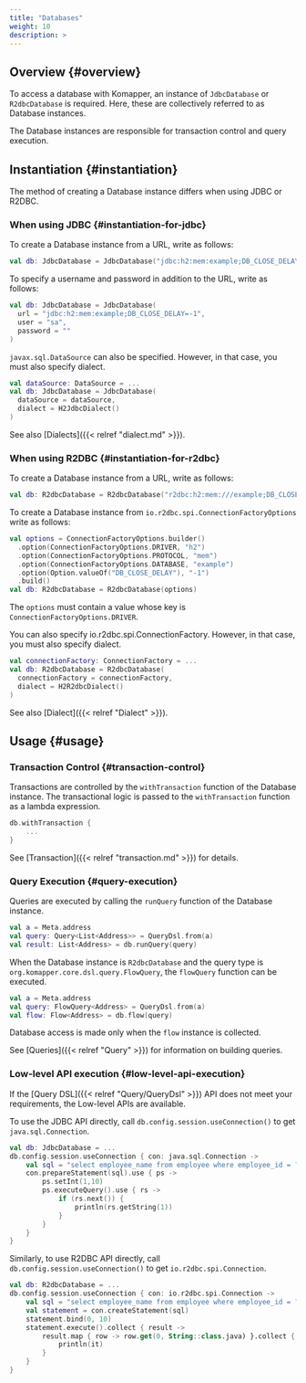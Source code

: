 ```yaml
---
title: "Databases"
weight: 10
description: >
---
```


## Overview {#overview}

To access a database with Komapper, an instance of `JdbcDatabase` or `R2dbcDatabase` is required.
Here, these are collectively referred to as Database instances.

The Database instances are responsible for transaction control and query execution.

## Instantiation {#instantiation}

The method of creating a Database instance differs when using JDBC or R2DBC.

### When using JDBC {#instantiation-for-jdbc}

To create a Database instance from a URL, write as follows:

```kotlin
val db: JdbcDatabase = JdbcDatabase("jdbc:h2:mem:example;DB_CLOSE_DELAY=-1")
```

To specify a username and password in addition to the URL, write as follows:

```kotlin
val db: JdbcDatabase = JdbcDatabase(
  url = "jdbc:h2:mem:example;DB_CLOSE_DELAY=-1", 
  user = "sa", 
  password = ""
)
```

`javax.sql.DataSource` can also be specified.
However, in that case, you must also specify dialect.

```kotlin
val dataSource: DataSource = ...
val db: JdbcDatabase = JdbcDatabase(
  dataSource = dataSource, 
  dialect = H2JdbcDialect()
)
```

See also [Dialects]({{< relref "dialect.md" >}}).

### When using R2DBC {#instantiation-for-r2dbc}

To create a Database instance from a URL, write as follows:

```kotlin
val db: R2dbcDatabase = R2dbcDatabase("r2dbc:h2:mem:///example;DB_CLOSE_DELAY=-1")
```

To create a Database instance from `io.r2dbc.spi.ConnectionFactoryOptions` write as follows:

```kotlin
val options = ConnectionFactoryOptions.builder()
  .option(ConnectionFactoryOptions.DRIVER, "h2")
  .option(ConnectionFactoryOptions.PROTOCOL, "mem")
  .option(ConnectionFactoryOptions.DATABASE, "example")
  .option(Option.valueOf("DB_CLOSE_DELAY"), "-1")
  .build()
val db: R2dbcDatabase = R2dbcDatabase(options)
```

The `options` must contain a value whose key is `ConnectionFactoryOptions.DRIVER`.

You can also specify io.r2dbc.spi.ConnectionFactory.
However, in that case, you must also specify dialect.

```kotlin
val connectionFactory: ConnectionFactory = ...
val db: R2dbcDatabase = R2dbcDatabase(
  connectionFactory = connectionFactory, 
  dialect = H2R2dbcDialect()
)
```

See also [Dialect]({{< relref "Dialect" >}}).

## Usage {#usage}

### Transaction Control {#transaction-control}

Transactions are controlled by the `withTransaction` function of the Database instance. 
The transactional logic is passed to the `withTransaction` function as a lambda expression.

```kotlin
db.withTransaction {
    ...
}
```

See [Transaction]({{< relref "transaction.md" >}}) for details.

### Query Execution {#query-execution}

Queries are executed by calling the `runQuery` function of the Database instance.

```kotlin
val a = Meta.address
val query: Query<List<Address>> = QueryDsl.from(a)
val result: List<Address> = db.runQuery(query)
```

When the Database instance is `R2dbcDatabase` and the query type is `org.komapper.core.dsl.query.FlowQuery`, 
the `flowQuery` function can be executed.

```kotlin
val a = Meta.address
val query: FlowQuery<Address> = QueryDsl.from(a)
val flow: Flow<Address> = db.flow(query)
```

Database access is made only when the `flow` instance is collected.

See [Queries]({{< relref "Query" >}}) for information on building queries.

### Low-level API execution {#low-level-api-execution}

If the [Query DSL]({{< relref "Query/QueryDsl" >}}) API does not meet your requirements,
the Low-level APIs are available.

To use the JDBC API directly, call `db.config.session.useConnection()` to get `java.sql.Connection`.

```kotlin
val db: JdbcDatabase = ...
db.config.session.useConnection { con: java.sql.Connection ->
    val sql = "select employee_name from employee where employee_id = ?"
    con.prepareStatement(sql).use { ps ->
        ps.setInt(1,10)
        ps.executeQuery().use { rs ->
            if (rs.next()) {
                println(rs.getString(1))
            }
        }
    }
}
```

Similarly, to use R2DBC API directly, call `db.config.session.useConnection()` to get `io.r2dbc.spi.Connection`.

```kotlin
val db: R2dbcDatabase = ...
db.config.session.useConnection { con: io.r2dbc.spi.Connection ->
    val sql = "select employee_name from employee where employee_id = ?"
    val statement = con.createStatement(sql)
    statement.bind(0, 10)
    statement.execute().collect { result ->
        result.map { row -> row.get(0, String::class.java) }.collect {
            println(it)
        }
    }
}
```
